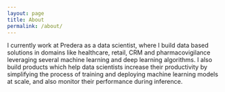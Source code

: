 ```yaml
---
layout: page
title: About
permalink: /about/
---
```

I currently work at Predera as a data scientist, where I build data based solutions in domains like healthcare, retail, 
CRM and pharmacovigilance leveraging several machine learning and deep learning algorithms. I also build products which 
help data scientists increase their productivity by simplifying the process of training and deploying machine learning 
models at scale, and also monitor their performance during inference.